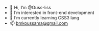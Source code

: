- 👋 Hi, I’m @Ouss-liss
- 👀 I’m interested in front-end development
- 🌱 I’m currently learning CSS3 lang
- 📫 bmkoussama@gmail.com

<!---
Ouss-liss/Ouss-liss is a ✨ special ✨ repository because its `README.md` (this file) appears on your GitHub profile.
You can click the Preview link to take a look at your changes.
--->
